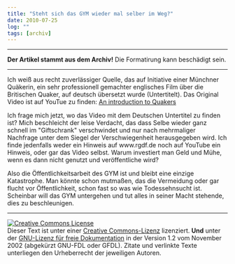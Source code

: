 ```yaml
---
title: "Steht sich das GYM wieder mal selber im Weg?"
date: 2010-07-25
log: ""
tags: [archiv]
---
```

<hr><b>Der Artikel stammt aus dem Archiv!</b> Die Formatirung kann beschädigt sein.<hr>
<p>Ich weiß aus recht zuverlässiger Quelle, das auf Initiative einer Münchner Quäkerin, ein sehr professionell gemachter englisches Film über die Britischen Quaker, auf deutsch übersetzt wurde (Untertitelt).  Das Original Video ist auf YouTue zu finden: <a href="http://www.youtube.com/watch?v=q-rdImcwTFw&feature=related">An introduction to Quakers </a></p>

<p>Ich frage mich jetzt, wo das Video mit dem Deutschen Untertitel zu finden ist? Mich beschleicht der leise Verdacht, das dass Selbe wieder ganz schnell im "Giftschrank" verschwindet und nur nach mehrmaliger Nachfrage unter dem Siegel der Verschwiegenheit herausgegeben wird. Ich finde jedenfalls weder ein Hinweis auf www.rgdf.de noch auf YouTube ein Hinweis, oder gar das Video selbst. Warum investiert man Geld und Mühe, wenn es dann nicht genutzt und veröffentliche wird?</p>

<p>Also die Öffentlichkeitsarbeit des GYM ist und bleibt eine einzige Katastrophe. Man könnte schon mutmaßen, das die Vermeidung oder gar flucht vor Öffentlichkeit, schon fast so was wie Todessehnsucht ist. Scheinbar will das GYM untergehen und tut alles in seiner Macht stehende, dies zu beschleunigen.</p>


<hr />
<p><a rel="license" href="http://creativecommons.org/licenses/by-sa/3.0/de/"><img alt="Creative Commons License" style="border-width: 0pt;" src="http://i.creativecommons.org/l/by-sa/3.0/de/88x31.png" /></a><br />
Dieser <span xmlns:dc="http://purl.org/dc/elements/1.1/" href="http://purl.org/dc/dcmitype/Text" rel="dc:type">Text</span> ist unter einer <a rel="license" href="http://creativecommons.org/licenses/by-sa/3.0/de/">Creative Commons-Lizenz</a> lizenziert. <b>Und</b> unter der <a href="http://de.wikipedia.org/wiki/GFDL">GNU-Lizenz f&uuml;r freie Dokumentation</a> in der Version 1.2 vom November 2002 (abgek&uuml;rzt GNU-FDL oder GFDL). Zitate und verlinkte Texte unterliegen den Urheberrecht der jeweiligen Autoren.</p>
